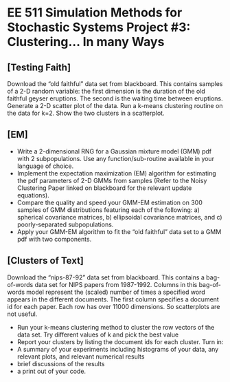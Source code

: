 EE 511 Simulation Methods for Stochastic Systems
Project #3: Clustering… In many Ways
==============
[Testing Faith]
--------------
Download the “old faithful” data set from blackboard. This contains samples of a 2-D
random variable: the first dimension is the duration of the old faithful geyser eruptions.
The second is the waiting time between eruptions. Generate a 2-D scatter plot of the data.
Run a k-means clustering routine on the data for k=2. Show the two clusters in a
scatterplot.

[EM]
---------------
- Write a 2-dimensional RNG for a Gaussian mixture model (GMM) pdf with 2 subpopulations.
Use any function/sub-routine available in your language of choice.
- Implement the expectation maximization (EM) algorithm for estimating the pdf
parameters of 2-D GMMs from samples (Refer to the Noisy Clustering Paper linked on
blackboard for the relevant update equations).
- Compare the quality and speed your GMM-EM estimation on 300 samples of GMM
distributions featuring each of the following: a) spherical covariance matrices, b) ellipsoidal
covariance matrices, and c) poorly-separated subpopulations.
- Apply your GMM-EM algorithm to fit the “old faithful” data set to a GMM pdf with two
components.

[Clusters of Text]
------------------
Download the “nips-87-92” data set from blackboard. This contains a bag-of-words data set
for NIPS papers from 1987-1992. Columns in this bag-of-words model represent the
(scaled) number of times a specified word appears in the different documents. The first
column specifies a document id for each paper. Each row has over 11000 dimensions. So
scatterplots are not useful.
- Run your k-means clustering method to cluster the row vectors of the data set. Try
different values of k and pick the best value
- Report your clusters by listing the document ids for each cluster.
Turn in:
- A summary of your experiments including histograms of your data, any relevant plots, and
relevant numerical results
- brief discussions of the results
- a print out of your code.

